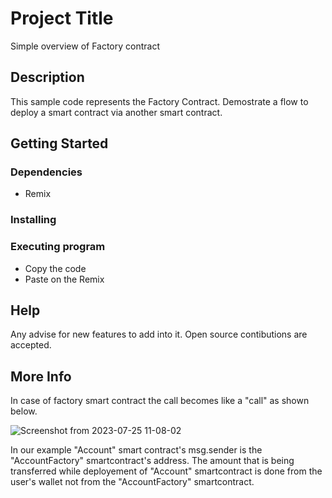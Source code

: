 # Project Title

Simple overview of Factory contract

## Description

This sample code represents the Factory Contract. Demostrate a flow to deploy a smart contract via another smart contract.

## Getting Started

### Dependencies

-   Remix

### Installing

### Executing program

-   Copy the code
-   Paste on the Remix

## Help

Any advise for new features to add into it. Open source contibutions are accepted.

## More Info

In case of factory smart contract the call becomes like a "call" as shown below.

![Screenshot from 2023-07-25 11-08-02](https://github.com/bansaltushar014/Chapter-Solidity/assets/51528049/a4593dfa-6dbc-40b4-9a77-b44df2427ca1)


In our example "Account" smart contract's msg.sender is the "AccountFactory" smartcontract's address. The amount that is being transferred while deployement of "Account" smartcontract is done from the user's wallet not from the "AccountFactory" smartcontract.
